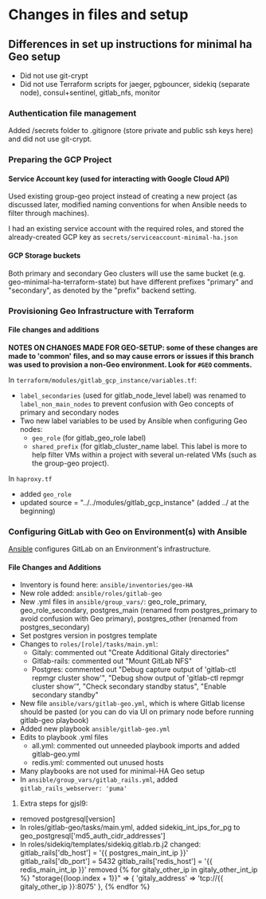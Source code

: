 # Changes in files and setup

## Differences in set up instructions for minimal ha Geo setup

* Did not use git-crypt
* Did not use Terraform scripts for jaeger, pgbouncer, sidekiq (separate node), consul+sentinel, gitlab_nfs, monitor

### Authentication file management
Added /secrets folder to .gitignore (store private and public ssh keys here) and did not use git-crypt.  

### Preparing the GCP Project

#### Service Account key (used for interacting with Google Cloud API)

Used existing group-geo project instead of creating a new project (as discussed later, modified naming conventions for when Ansible needs to filter through machines). 

I had an existing service account with the required roles, and stored the already-created GCP key as `secrets/serviceaccount-minimal-ha.json`

#### GCP Storage buckets

Both primary and secondary Geo clusters will use the same bucket (e.g. geo-minimal-ha-terraform-state) but have different prefixes "primary" and "secondary", as denoted by the "prefix" backend setting.

### Provisioning Geo Infrastructure with Terraform

#### File changes and additions

**NOTES ON CHANGES MADE FOR GEO-SETUP: some of these changes are made to 'common' files, and so may cause errors or issues if this branch was used to provision a non-Geo environment. Look for `#GEO` comments.**

In `terraform/modules/gitlab_gcp_instance/variables.tf`:
* `label_secondaries` (used for gitlab_node_level label) was renamed to `label_non_main_nodes` to prevent confusion with Geo concepts of primary and secondary nodes
* Two new label variables to be used by Ansible when configuring Geo nodes:
  * `geo_role` (for gitlab_geo_role label)
  * `shared_prefix` (for gitlab_cluster_name label.  This label is more to help filter VMs within a project with several un-related VMs (such as the group-geo project).

In `haproxy.tf`
* added `geo_role`
* updated source = "../../modules/gitlab_gcp_instance" (added ../ at the beginning)
### Configuring GitLab with Geo on Environment(s) with Ansible

[Ansible](https://docs.ansible.com/ansible/latest/index.html) configures GitLab on an Environment's infrastructure. 

#### File Changes and Additions
* Inventory is found here: `ansible/inventories/geo-HA`
* New role added: `ansible/roles/gitlab-geo`
* New .yml files in `ansible/group_vars/`: geo_role_primary, geo_role_secondary, postgres_main (renamed from postgres_primary to avoid confusion with Geo primary), postgres_other (renamed from postgres_secondary)
* Set postgres version in postgres template
* Changes to `roles/[role]/tasks/main.yml`:
  * Gitaly: commented out "Create Additional Gitaly directories"
  * Gitlab-rails: commented out "Mount GitLab NFS"
  * Postgres: commented out "Debug capture output of 'gitlab-ctl repmgr cluster show'", "Debug show output of 'gitlab-ctl repmgr cluster show'", "Check secondary standby status", "Enable secondary standby"
* New file `ansible/vars/gitlab-geo.yml`, which is where Gitlab license should be pasted (or you can do via UI on primary node before running gitlab-geo playbook)
* Added new playbook `ansible/gitlab-geo.yml`
* Edits to playbook .yml files 
  * all.yml: commented out unneeded playbook imports and added gitlab-geo.yml
  * redis.yml: commented out unused hosts
* Many playbooks are not used for minimal-HA Geo setup
* In `ansible/group_vars/gitlab_rails.yml`, added `gitlab_rails_webserver: 'puma'`

1. Extra steps for gjsl9:
* removed postgresql[version]
* In roles/gitlab-geo/tasks/main.yml, added sidekiq_int_ips_for_pg to geo_postgresql['md5_auth_cidr_addresses']
* In roles/sidekiq/templates/sidekiq.gitlab.rb.j2 changed:
gitlab_rails['db_host'] = '{{ postgres_main_int_ip }}'
gitlab_rails['db_port'] = 5432
gitlab_rails['redis_host'] = '{{ redis_main_int_ip }}'
removed {% for gitaly_other_ip in gitaly_other_int_ip %}
  "storage{{loop.index + 1}}" => { 'gitaly_address' => 'tcp://{{ gitaly_other_ip }}:8075' },
{% endfor %}

